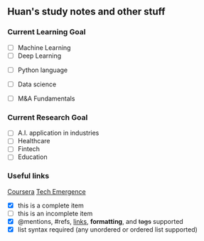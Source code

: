 ## Huan's study notes and other stuff

### Current Learning Goal
* [ ] Machine Learning
* [ ] Deep Learning
- [ ] Python language
- [ ] Data science
- [ ] M&A Fundamentals


### Current Research Goal
- [ ] A.I. application in industries
 - [ ] Healthcare
 - [ ] Fintech
 - [ ] Education

### Useful links
[Coursera](https://www.coursera.org/)
[Tech Emergence](https://www.techemergence.com/)

- [x] this is a complete item
- [ ] this is an incomplete item
- [x] @mentions, #refs, [links](),
**formatting**, and <del>tags</del>
supported
- [x] list syntax required (any
unordered or ordered list
supported)

